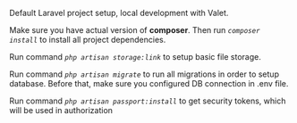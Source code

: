 Default Laravel project setup, local development with Valet.

Make sure you have actual version of **composer**. Then run _`composer install`_ to install all project dependencies.

Run command _`php artisan storage:link`_ to setup basic file storage.

Run command _`php artisan migrate`_ to run all migrations in order to setup database. Before that, make sure you configured DB connection in .env file.

Run command _`php artisan passport:install`_ to get security tokens, which will be used in authorization
